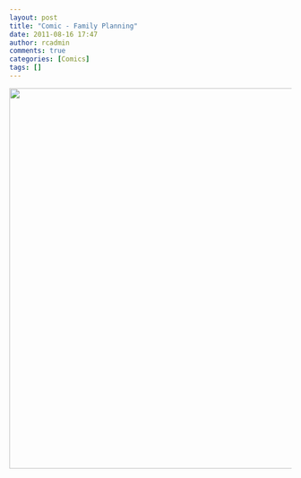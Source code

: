 ```yaml
---
layout: post
title: "Comic - Family Planning"
date: 2011-08-16 17:47
author: rcadmin
comments: true
categories: [Comics]
tags: []
---
```

<a href="http://bitsmack.com/wp/2011/08/16/comic-family-planning/"><img src="http://dl.bitsmack.com/uploads/2011/08/20110816.jpg" alt="" title="Ok, you head to the store and rent Cooking Mama. I'm going to get my Giga Pet out of storage." width="680" height="680" class="alignnone size-full wp-image-2262" /></a>
